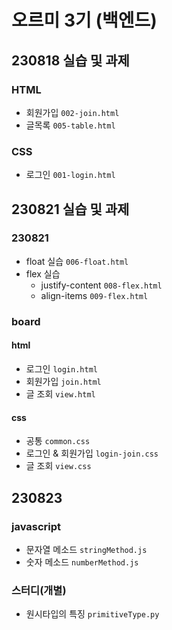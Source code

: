 # 오르미 3기 (백엔드)
## 230818 실습 및 과제
### HTML
- 회원가입 `002-join.html`
- 글목록  `005-table.html`
### CSS
- 로그인 `001-login.html`
## 230821 실습 및 과제
### 230821
- float 실습 `006-float.html`
- flex 실습
  + justify-content `008-flex.html`
  + align-items `009-flex.html`
### board
#### html
- 로그인 `login.html`
- 회원가입 `join.html`
- 글 조회 `view.html`
#### css
- 공통 `common.css`
- 로그인 & 회원가입 `login-join.css`
- 글 조회 `view.css`
## 230823
### javascript
- 문자열 메소드 `stringMethod.js`
- 숫자 메소드 `numberMethod.js`
### 스터디(개별)
- 원시타입의 특징 `primitiveType.py`